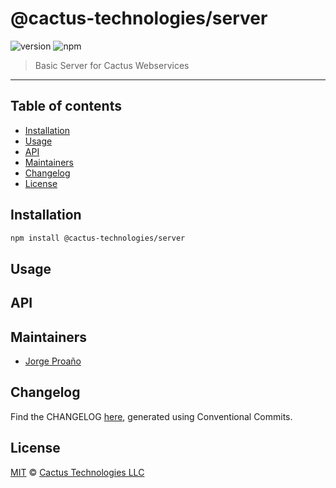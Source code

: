 # @cactus-technologies/server

![version](https://img.shields.io/badge/version-1.2.12-green.svg)
![npm](https://img.shields.io/badge/npm-private-red.svg)

> Basic Server for Cactus Webservices

---

## Table of contents

-   [Installation](#installation)
-   [Usage](#usage)
-   [API](#api)
-   [Maintainers](#maintainers)
-   [Changelog](#changelog)
-   [License](#license)

## Installation

```sh
npm install @cactus-technologies/server
```

## Usage

## API

## Maintainers

-   [Jorge Proaño](http://www.hidden-node-problem.com)

## Changelog

Find the CHANGELOG [here](CHANGELOG.md), generated using Conventional Commits.

## License

[MIT](LICENSE) © [Cactus Technologies LLC](http://www.cactus.is)
